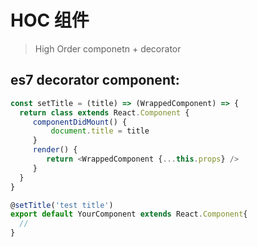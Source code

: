 # HOC 组件
> High Order componetn + decorator

## es7 decorator component:
```js
const setTitle = (title) => (WrappedComponent) => {
  return class extends React.Component {
     componentDidMount() {
         document.title = title
     }
     render() {
        return <WrappedComponent {...this.props} />
     }
  }
}

@setTitle('test title')
export default YourComponent extends React.Component{
  //
}
```
